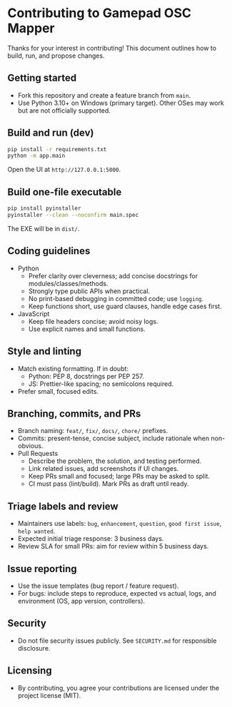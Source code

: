 # Contributing to Gamepad OSC Mapper

Thanks for your interest in contributing! This document outlines how to build, run, and propose changes.

## Getting started
- Fork this repository and create a feature branch from `main`.
- Use Python 3.10+ on Windows (primary target). Other OSes may work but are not officially supported.

## Build and run (dev)
```bash
pip install -r requirements.txt
python -m app.main
```
Open the UI at `http://127.0.0.1:5000`.

## Build one-file executable
```bash
pip install pyinstaller
pyinstaller --clean --noconfirm main.spec
```
The EXE will be in `dist/`.

## Coding guidelines
- Python
  - Prefer clarity over cleverness; add concise docstrings for modules/classes/methods.
  - Strongly type public APIs when practical.
  - No print-based debugging in committed code; use `logging`.
  - Keep functions short, use guard clauses, handle edge cases first.
- JavaScript
  - Keep file headers concise; avoid noisy logs.
  - Use explicit names and small functions.

## Style and linting
- Match existing formatting. If in doubt:
  - Python: PEP 8, docstrings per PEP 257.
  - JS: Prettier-like spacing; no semicolons required.
- Prefer small, focused edits.

## Branching, commits, and PRs
- Branch naming: `feat/`, `fix/`, `docs/`, `chore/` prefixes.
- Commits: present-tense, concise subject, include rationale when non-obvious.
- Pull Requests
  - Describe the problem, the solution, and testing performed.
  - Link related issues, add screenshots if UI changes.
  - Keep PRs small and focused; large PRs may be asked to split.
  - CI must pass (lint/build). Mark PRs as draft until ready.

## Triage labels and review
- Maintainers use labels: `bug`, `enhancement`, `question`, `good first issue`, `help wanted`.
- Expected initial triage response: 3 business days.
- Review SLA for small PRs: aim for review within 5 business days.

## Issue reporting
- Use the issue templates (bug report / feature request).
- For bugs: include steps to reproduce, expected vs actual, logs, and environment (OS, app version, controllers).

## Security
- Do not file security issues publicly. See `SECURITY.md` for responsible disclosure.

## Licensing
- By contributing, you agree your contributions are licensed under the project license (MIT).
